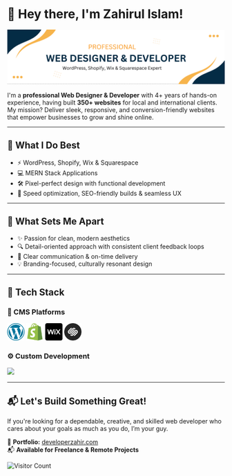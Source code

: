 # 💫 Hey there, I'm Zahirul Islam!
![Developer Zahir Banner](https://github.com/developer-zahir/developer-zahir/blob/main/developer%20zahir%20banner%20image.png)

I'm a **professional Web Designer & Developer** with 4+ years of hands-on experience, having built **350+ websites** for local and international clients. My mission? Deliver sleek, responsive, and conversion-friendly websites that empower businesses to grow and shine online.

---

## 💼 What I Do Best

- ⚡ WordPress, Shopify, Wix & Squarespace
- 💻 MERN Stack Applications
- 🛠️ Pixel-perfect design with functional development
- 🚀 Speed optimization, SEO-friendly builds & seamless UX

---

## 🧠 What Sets Me Apart

- ✨ Passion for clean, modern aesthetics  
- 🔍 Detail-oriented approach with consistent client feedback loops  
- 🤝 Clear communication & on-time delivery  
- 💡 Branding-focused, culturally resonant design  

---

## 🧰 Tech Stack

### 🧩 CMS Platforms  
<p align="left">
  <img src="https://github.com/developer-zahir/developer-zahir/raw/main/wordpress.png" height="40" />
  <img src="https://github.com/developer-zahir/developer-zahir/raw/main/shopify.png" height="40" />
  <img src="https://github.com/developer-zahir/developer-zahir/raw/main/wix.png" height="40" />
  <img src="https://github.com/developer-zahir/developer-zahir/raw/main/squarespace.png" height="40" />
</p>

### ⚙️ Custom Development  
<p align="left">
  <img src="https://skillicons.dev/icons?i=html,css,tailwind,bootstrap,js,react,nodejs,express,mongodb,vscode,figma,git" />
</p>

---

## 📬 Let's Build Something Great!

If you're looking for a dependable, creative, and skilled web developer who cares about your goals as much as you do, I’m your guy.

🔗 **Portfolio:** [developerzahir.com](https://developerzahir.com)  
📬 **Available for Freelance & Remote Projects**

![Visitor Count](https://profile-counter.glitch.me/developer-zahir/count.svg)
